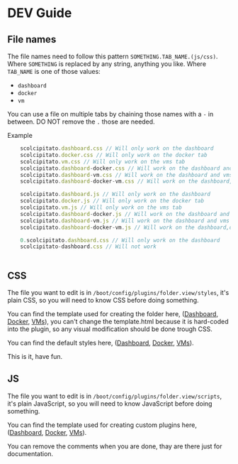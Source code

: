 # DEV Guide

## File names
The file names need to follow this pattern `SOMETHING.TAB_NAME.(js/css)`.
Where `SOMETHING` is replaced by any string, anything you like.
Where `TAB_NAME` is one of those values:
 - `dashboard`
 - `docker`
 - `vm`

You can use a file on multiple tabs by chaining those names with a `-` in between.
DO NOT remove the `.` those are needed.

Example
```javascript
    scolcipitato.dashboard.css // Will only work on the dashboard
    scolcipitato.docker.css // Will only work on the docker tab
    scolcipitato.vm.css // Will only work on the vms tab
    scolcipitato.dashboard-docker.css // Will work on the dashboard and docker tabs
    scolcipitato.dashboard-vm.css // Will work on the dashboard and vms tabs
    scolcipitato.dashboard-docker-vm.css // Will work on the dashboard,docker and vms tabs

    scolcipitato.dashboard.js // Will only work on the dashboard
    scolcipitato.docker.js // Will only work on the docker tab
    scolcipitato.vm.js // Will only work on the vms tab
    scolcipitato.dashboard-docker.js // Will work on the dashboard and docker tabs
    scolcipitato.dashboard-vm.js // Will work on the dashboard and vms tabs
    scolcipitato.dashboard-docker-vm.js // Will work on the dashboard,docker and vms tabs

    0.scolcipitato.dashboard.css // Will only work on the dashboard
    scolcipitato-dashboard.css // Will not work
    
```

## CSS
The file you want to edit is in `/boot/config/plugins/folder.view/styles`, it's plain CSS, so you will need to know CSS before doing something.

You can find the template used for creating the folder here, ([Dashboard](./dashboard/tab.html), [Docker](./docker/tab.html), [VMs](./vms/tab.html)), you can't change the template.html because it is hard-coded into the plugin, so any visual modification should be done trough CSS.

You can find the default styles here, ([Dashboard](../src/folder.view/usr/local/emhttp/plugins/folder.view/styles/dashboard.css), [Docker](../src/folder.view/usr/local/emhttp/plugins/folder.view/styles/docker.css), [VMs](../src/folder.view/usr/local/emhttp/plugins/folder.view/styles/vm.css)).

This is it, have fun.

## JS
The file you want to edit is in `/boot/config/plugins/folder.view/scripts`, it's plain JavaScript, so you will need to know JavaScript before doing something.

You can find the template used for creating custom plugins here, ([Dashboard](./dashboard/events.js), [Docker](./docker/events.js), [VMs](./vms/events.js)).

You can remove the comments when you are done, thay are there just for documentation.